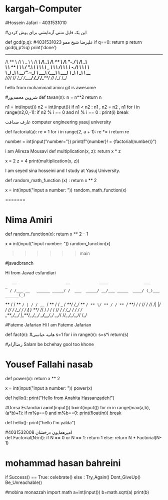# kargah-Computer





#Hossein Jafari - 4031531010

#این یک فایل متنی آزمایشی برای پوش کردن




def gcd(p,q):
#علیرضا شیخ ممو 4031531023
if q==0: return p
return gcd(q,p%q)
print('done')







---

/\ ** \ /\ \ _ \ \ /\ _**\ /\ **\_\ /\ ** \ /\ "-./ \ /\ **\_\  
\ \ ** \ \ \ \/ ".\ \ \ \ **\ \ \_** \ \ \ \/\ \ \ \ \-./\ \ \ \ **\  
 \ \_\ \_\ \ \_\_/".~\_\ \ \_\_\_**\ \/\_\_**\_\ \ \_\_\_**\ \ \_\ \ \_\ \ \_\_**_\
\/_/\/_/ \/_/ \/\_/ \/\_\_\_**/ \/**\_**/ \/**\_**/ \/_/ \/_/ \/**\_**/

hello from mohammad amini
git is awesome








#شروین محمدپور
def tavan(n):
n = n\*\*2
return n










n1 = int(input())
n2 = int(input())
if n1 < n2 :
n1 , n2 = n2 , n1
for i in range(n2,0,-1):
if n2 % i == 0 and n1 % i == 0 :
print(i)
break







عارف صداقت
computer engineering yasuj university

def factorial(a):
re = 1
for i in range(2, a + 1):
re \*= i
return re

number = int(input("number="))
print(f"{number}! = {factorial(number)}")






i am Alireza Mousavi
def multiplication(x, z):
return x \* z

x = 2
z = 4
print(multiplication(x, z))








I am seyed sina hosseini and I study at Yasuj University.

def random_math_function (x) :
return x \*\* 2

x = int(input("input a number: "))
random_math_function(x)

=======







# Nima Amiri

def random_function(x):
return x \*\* 2 - 1

x = int(input("input number: "))
random_function(x)

> > > > > > main







#javadbranch

Hi from Javad esfandiari

       __                      __             ____                ___            _
      / /___ __   ______ _____/ /  ___  _____/ __/___ _____  ____/ (_)___ ______(_)

** / / ** `/ | / / __ `/ ** / / _ \/ _**/ /\_/ ** `/ ** \/ ** / / ** `/ **_/ /
/ /_/ / /_/ /| |/ / /_/ / /\_/ / / **(** ) **/ /_/ / / / / /_/ / / /\_/ / / / /  
\_**\_/\__,_/ |\_**/\__,_/\__,_/ \_**/\_\_**/\_/ \__,_/_/ /_/\__,_/\_/\__,_/_/ /_/








#Fateme Jafarian
Hi I am Fateme Jafarian










def fact(n):
#هانیه عباسی
s=1
for i in range(n):
s=s\*i
return(s)








#رضاآرام
Salam be bchehay gool too khone






# Yousef Fallahi nasab

def power(x):
      return x ** 2

x = int(input("input a number: "))
power(x)










def hello():
    print("Hello from Anahita Hassanzadeh!")










#Dorsa Esfandiari
a=int(input())
b=int(input())
for m in range(max(a,b),(a*b)+1):
    if m%a==0 and m%b==0:
        print(float(m))
        break









def hello():
    print("hello I'm yalda")










#امیرهمایون درخشان  4031532008        
def Factorial(N:int):
    if N == 0 or N == 1:
        return 1
    else:
        return N * Factorial(N-1)

        






# mohammad hasan bahreini
if Success() == True:
    celebrate()
else :
    Try_Again()
    Dont_GiveUp()
    Be_Unreachable()
    
    
    
    
    
    
#mobina monazzah
import math
a=int(input())
b=math.sqrt(a)
print(b)


